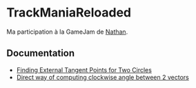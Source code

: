# TrackManiaReloaded
Ma participation à la GameJam de [Nathan](https://github.com/NathanRoyer).

## Documentation
-   [Finding External Tangent Points for Two Circles](https://gieseanw.wordpress.com/2012/09/12/finding-external-tangent-points-for-two-circles/)
-   [Direct way of computing clockwise angle between 2 vectors](https://stackoverflow.com/questions/14066933/direct-way-of-computing-clockwise-angle-between-2-vectors)
